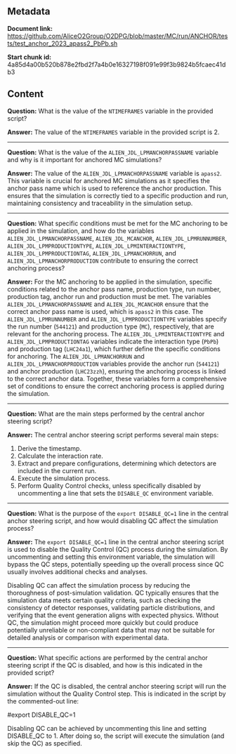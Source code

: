 ## Metadata

**Document link:** https://github.com/AliceO2Group/O2DPG/blob/master/MC/run/ANCHOR/tests/test_anchor_2023_apass2_PbPb.sh

**Start chunk id:** 4a85d4a00b520b878e2fbd2f7a4b0e16327198f091e99f3b9824b5fcaec41db3

## Content

**Question:** What is the value of the `NTIMEFRAMES` variable in the provided script?

**Answer:** The value of the `NTIMEFRAMES` variable in the provided script is 2.

---

**Question:** What is the value of the `ALIEN_JDL_LPMANCHORPASSNAME` variable and why is it important for anchored MC simulations?

**Answer:** The value of the `ALIEN_JDL_LPMANCHORPASSNAME` variable is `apass2`. This variable is crucial for anchored MC simulations as it specifies the anchor pass name which is used to reference the anchor production. This ensures that the simulation is correctly tied to a specific production and run, maintaining consistency and traceability in the simulation setup.

---

**Question:** What specific conditions must be met for the MC anchoring to be applied in the simulation, and how do the variables `ALIEN_JDL_LPMANCHORPASSNAME`, `ALIEN_JDL_MCANCHOR`, `ALIEN_JDL_LPMRUNNUMBER`, `ALIEN_JDL_LPMPRODUCTIONTYPE`, `ALIEN_JDL_LPMINTERACTIONTYPE`, `ALIEN_JDL_LPMPRODUCTIONTAG`, `ALIEN_JDL_LPMANCHORRUN`, and `ALIEN_JDL_LPMANCHORPRODUCTION` contribute to ensuring the correct anchoring process?

**Answer:** For the MC anchoring to be applied in the simulation, specific conditions related to the anchor pass name, production type, run number, production tag, anchor run and production must be met. The variables `ALIEN_JDL_LPMANCHORPASSNAME` and `ALIEN_JDL_MCANCHOR` ensure that the correct anchor pass name is used, which is `apass2` in this case. The `ALIEN_JDL_LPMRUNNUMBER` and `ALIEN_JDL_LPMPRODUCTIONTYPE` variables specify the run number (`544121`) and production type (`MC`), respectively, that are relevant for the anchoring process. The `ALIEN_JDL_LPMINTERACTIONTYPE` and `ALIEN_JDL_LPMPRODUCTIONTAG` variables indicate the interaction type (`PbPb`) and production tag (`LHC24a1`), which further define the specific conditions for anchoring. The `ALIEN_JDL_LPMANCHORRUN` and `ALIEN_JDL_LPMANCHORPRODUCTION` variables provide the anchor run (`544121`) and anchor production (`LHC23zzh`), ensuring the anchoring process is linked to the correct anchor data. Together, these variables form a comprehensive set of conditions to ensure the correct anchoring process is applied during the simulation.

---

**Question:** What are the main steps performed by the central anchor steering script?

**Answer:** The central anchor steering script performs several main steps:

1. Derive the timestamp.
2. Calculate the interaction rate.
3. Extract and prepare configurations, determining which detectors are included in the current run.
4. Execute the simulation process.
5. Perform Quality Control checks, unless specifically disabled by uncommenting a line that sets the `DISABLE_QC` environment variable.

---

**Question:** What is the purpose of the `export DISABLE_QC=1` line in the central anchor steering script, and how would disabling QC affect the simulation process?

**Answer:** The `export DISABLE_QC=1` line in the central anchor steering script is used to disable the Quality Control (QC) process during the simulation. By uncommenting and setting this environment variable, the simulation will bypass the QC steps, potentially speeding up the overall process since QC usually involves additional checks and analyses.

Disabling QC can affect the simulation process by reducing the thoroughness of post-simulation validation. QC typically ensures that the simulation data meets certain quality criteria, such as checking the consistency of detector responses, validating particle distributions, and verifying that the event generation aligns with expected physics. Without QC, the simulation might proceed more quickly but could produce potentially unreliable or non-compliant data that may not be suitable for detailed analysis or comparison with experimental data.

---

**Question:** What specific actions are performed by the central anchor steering script if the QC is disabled, and how is this indicated in the provided script?

**Answer:** If the QC is disabled, the central anchor steering script will run the simulation without the Quality Control step. This is indicated in the script by the commented-out line:

#export DISABLE_QC=1

Disabling QC can be achieved by uncommenting this line and setting DISABLE_QC to 1. After doing so, the script will execute the simulation (and skip the QC) as specified.